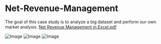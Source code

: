 # Net-Revenue-Management
The goal of this case study is to analyze a big dataset and perform our own market analysis.
[Net Revenue Management in Excel.pdf](https://github.com/user-attachments/files/19018432/Net.Revenue.Management.in.Excel.pdf)

![Image](https://github.com/user-attachments/assets/debd1e0a-dca1-4216-8f3b-a09dfaf2e72e)
![Image](https://github.com/user-attachments/assets/c7c3f773-2e6b-44ac-9f43-8892511df9bb)
![Image](https://github.com/user-attachments/assets/42b99334-2b2c-4507-8b00-b48e1c84a774)
